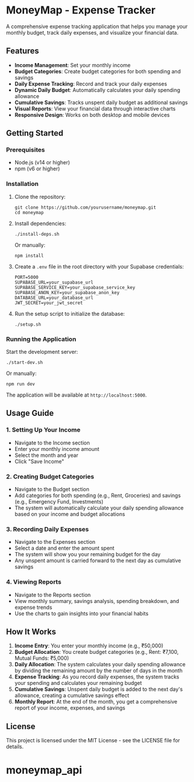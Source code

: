 # MoneyMap - Expense Tracker

A comprehensive expense tracking application that helps you manage your monthly budget, track daily expenses, and visualize your financial data.

## Features

- **Income Management**: Set your monthly income
- **Budget Categories**: Create budget categories for both spending and savings
- **Daily Expense Tracking**: Record and track your daily expenses
- **Dynamic Daily Budget**: Automatically calculates your daily spending allowance
- **Cumulative Savings**: Tracks unspent daily budget as additional savings
- **Visual Reports**: View your financial data through interactive charts
- **Responsive Design**: Works on both desktop and mobile devices

## Getting Started

### Prerequisites

- Node.js (v14 or higher)
- npm (v6 or higher)

### Installation

1. Clone the repository:
   ```
   git clone https://github.com/yourusername/moneymap.git
   cd moneymap
   ```

2. Install dependencies:
   ```
   ./install-deps.sh
   ```
   
   Or manually:
   ```
   npm install
   ```

3. Create a `.env` file in the root directory with your Supabase credentials:
   ```
   PORT=5000
   SUPABASE_URL=your_supabase_url
   SUPABASE_SERVICE_KEY=your_supabase_service_key
   SUPABASE_ANON_KEY=your_supabase_anon_key
   DATABASE_URL=your_database_url
   JWT_SECRET=your_jwt_secret
   ```

4. Run the setup script to initialize the database:
   ```
   ./setup.sh
   ```

### Running the Application

Start the development server:
```
./start-dev.sh
```

Or manually:
```
npm run dev
```

The application will be available at `http://localhost:5000`.

## Usage Guide

### 1. Setting Up Your Income

- Navigate to the Income section
- Enter your monthly income amount
- Select the month and year
- Click "Save Income"

### 2. Creating Budget Categories

- Navigate to the Budget section
- Add categories for both spending (e.g., Rent, Groceries) and savings (e.g., Emergency Fund, Investments)
- The system will automatically calculate your daily spending allowance based on your income and budget allocations

### 3. Recording Daily Expenses

- Navigate to the Expenses section
- Select a date and enter the amount spent
- The system will show you your remaining budget for the day
- Any unspent amount is carried forward to the next day as cumulative savings

### 4. Viewing Reports

- Navigate to the Reports section
- View monthly summary, savings analysis, spending breakdown, and expense trends
- Use the charts to gain insights into your financial habits

## How It Works

1. **Income Entry**: You enter your monthly income (e.g., ₹50,000)
2. **Budget Allocation**: You create budget categories (e.g., Rent: ₹7,100, Mutual Funds: ₹5,000)
3. **Daily Allocation**: The system calculates your daily spending allowance by dividing the remaining amount by the number of days in the month
4. **Expense Tracking**: As you record daily expenses, the system tracks your spending and calculates your remaining budget
5. **Cumulative Savings**: Unspent daily budget is added to the next day's allowance, creating a cumulative savings effect
6. **Monthly Report**: At the end of the month, you get a comprehensive report of your income, expenses, and savings

## License

This project is licensed under the MIT License - see the LICENSE file for details.
# moneymap_api
